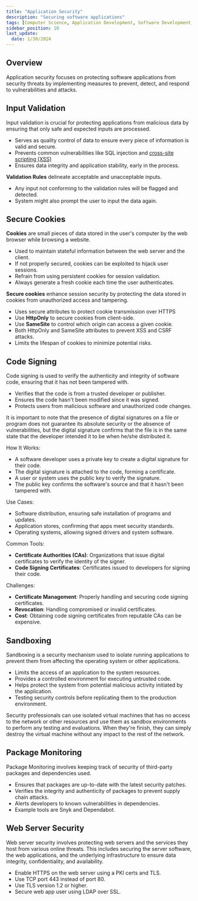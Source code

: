 ```yaml
---
title: "Application Security"
description: "Securing software applications"
tags: [Computer Science, Application Development, Software Development, Application Security]
sidebar_position: 10
last_update:
  date: 1/30/2024
---
```



## Overview

Application security focuses on protecting software applications from security threats by implementing measures to prevent, detect, and respond to vulnerabilities and attacks.


## Input Validation

Input validation is crucial for protecting applications from malicious data by ensuring that only safe and expected inputs are processed.

- Serves as quality control of data to ensure every piece of information is valid and secure.
- Prevents common vulnerabilities like SQL injection and [cross-site scripting (XSS)](/docs/005-Cybersecurity/012-List-of-Attacks/099-Other-Attacks.md)
- Ensures data integrity and application stability, early in the process.

**Validation Rules** delineate acceptable and unacceptable inputs.

- Any input not conforming to the validation rules will be flagged and detected.
- System might also prompt the user to input the data again.

## Secure Cookies

**Cookies** are small pieces of data stored in the user's computer by the web browser while browsing a website.

- Used to maintain stateful information between the web server and the client.
- If not properly secured, cookies can be exploited to hijack user sessions.
- Refrain from using persistent cookies for session validation.
- Always generate a fresh cookie each time the user authenticates.

**Secure cookies** enhance session security by protecting the data stored in cookies from unauthorized access and tampering. 

- Uses secure attributes to protect cookie transmission over HTTPS
- Use **HttpOnly** to secure cookies from client-side.
- Use **SameSite** to control which origin can access a given cookie.
- Both HttpOnly and SameSite attributes to prevent XSS and CSRF attacks.
- Limits the lifespan of cookies to minimize potential risks.


## Code Signing

Code signing is used to verify the authenticity and integrity of software code, ensuring that it has not been tampered with.

- Verifies that the code is from a trusted developer or publisher.
- Ensures the code hasn't been modified since it was signed.
- Protects users from malicious software and unauthorized code changes.

It is important to note that the presence of digital signatures on a file or program does not guarantee its absolute security or the absence of vulnerabilities, but the digital signature confirms that the file is in the same state that the developer intended it to be when he/she distributed it.

How It Works:

- A software developer uses a private key to create a digital signature for their code.
- The digital signature is attached to the code, forming a certificate.
- A user or system uses the public key to verify the signature.
- The public key confirms the software's source and that it hasn't been tampered with.

Use Cases:

- Software distribution, ensuring safe installation of programs and updates.
- Application stores, confirming that apps meet security standards.
- Operating systems, allowing signed drivers and system software.

Common Tools:

- **Certificate Authorities (CAs)**: Organizations that issue digital certificates to verify the identity of the signer.
- **Code Signing Certificates**: Certificates issued to developers for signing their code.

Challenges:

- **Certificate Management**: Properly handling and securing code signing certificates.
- **Revocation**: Handling compromised or invalid certificates.
- **Cost**: Obtaining code signing certificates from reputable CAs can be expensive.





## Sandboxing

Sandboxing is a security mechanism used to isolate running applications to prevent them from affecting the operating system or other applications.

- Limits the access of an application to the system resources.
- Provides a controlled environment for executing untrusted code.
- Helps protect the system from potential malicious activity initiated by the application.
- Testing security controls before replicating them to the production environment.

Security professionals can use isolated virtual machines that has no access to the network or other resources and use them as sandbox environments to perform any testing and evaluations. When they're finish, they can simply destroy the virtual machine without any impact to the rest of the network.

## Package Monitoring

Package Monitoring involves keeping track of security of third-party packages and dependencies used.

- Ensures that packages are up-to-date with the latest security patches.
- Verifies the integrity and authenticity of packages to prevent supply chain attacks.
- Alerts developers to known vulnerabilities in dependencies.
- Example tools are Snyk and Dependabot.

## Web Server Security 

Web server security involves protecting web servers and the services they host from various online threats. This includes securing the server software, the web applications, and the underlying infrastructure to ensure data integrity, confidentiality, and availability.

- Enable HTTPS on the web server using a PKI certs and TLS.
- Use TCP port 443 instead of port 80.
- Use TLS version 1.2 or higher.
- Secure web app user using LDAP over SSL.